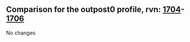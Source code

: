 ## Comparison for the outpost0 profile, rvn: [1704](https://github.com/PRO100KatYT/FortniteProfileRevisions/tree/main/profiles/outpost0/1704%20outpost0.json)-[1706](https://github.com/PRO100KatYT/FortniteProfileRevisions/tree/main/profiles/outpost0/1706%20outpost0.json)

No changes
